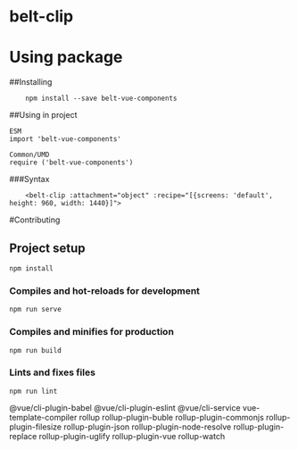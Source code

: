 # belt-clip
# Using package
##Installing
```
    npm install --save belt-vue-components
```
##Using in project
```
ESM
import 'belt-vue-components'

Common/UMD
require ('belt-vue-components')
```
###Syntax
```
    <belt-clip :attachment="object" :recipe="[{screens: 'default', height: 960, width: 1440}]">
```

#Contributing
## Project setup
```
npm install
```

### Compiles and hot-reloads for development
```
npm run serve
```

### Compiles and minifies for production
```
npm run build
```

### Lints and fixes files
```
npm run lint
```



@vue/cli-plugin-babel @vue/cli-plugin-eslint @vue/cli-service vue-template-compiler rollup rollup-plugin-buble rollup-plugin-commonjs rollup-plugin-filesize rollup-plugin-json rollup-plugin-node-resolve rollup-plugin-replace rollup-plugin-uglify rollup-plugin-vue rollup-watch
